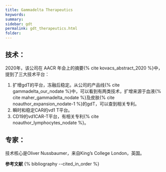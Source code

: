 ```yaml
---
title: Gammadelta Therapeutics
keywords: 
summary: 
sidebar: gdt
permalink: gdt_therapeutics.html
folder: 
---
```


## 技术：

2020年，该公司在 AACR 年会上的摘要{% cite kovacs_abstract_2020 %}中，提到了三大技术平台：

1. 扩增gdT的平台，冻融后稳定。从公司的产品线{% cite gammadelta_our_nodate %}中，可以看到有两类技术，扩增来源于血液{% cite maher_gammadelta_nodate %}及皮肤{% cite noauthor_expansion_nodate-1 %}的gdT，可以查到相关专利。
2. 瞬时和稳定CAR的vd1 T平台。
3. CD19的vd1CAR-T平台，有相关专利{% cite noauthor_lymphocytes_nodate %}。

## 专家：
技术核心是Oliver Nussbaumer，来自King’s College London，英国。

**参考文献**
{% bibliography --cited_in_order %}
